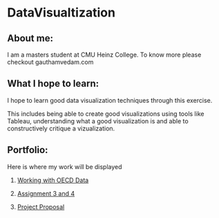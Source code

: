 # DataVisualtization

## About me: 

I am a masters student at CMU Heinz College. To know more please checkout gauthamvedam.com

## What I hope to learn: 

I hope to learn good data visualization techniques through this exercise. 

This includes being able to create good visualizations using tools like Tableau, understanding what a good visualization is and able to constructively critique a vizualization. 

## Portfolio: 
Here is where my work will be displayed

1. [Working with OECD Data](/OECD_Data.md)

2. [Assignment 3 and 4](/Assignment3&4.md)

3. [Project Proposal](/final_project_proposal.md)

